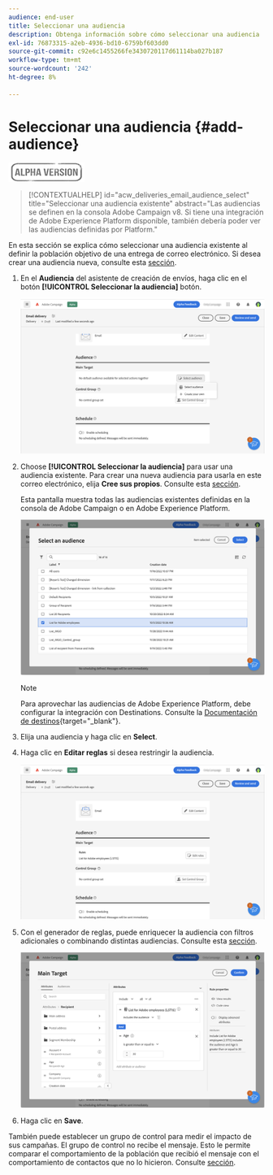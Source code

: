 ```yaml
---
audience: end-user
title: Seleccionar una audiencia
description: Obtenga información sobre cómo seleccionar una audiencia
exl-id: 76873315-a2eb-4936-bd10-6759bf603dd0
source-git-commit: c92e6c1455266fe3430720117d61114ba027b187
workflow-type: tm+mt
source-wordcount: '242'
ht-degree: 8%

---
```


# Seleccionar una audiencia {#add-audience}

![](../assets/do-not-localize/badge.png)

>[!CONTEXTUALHELP]
>id="acw_deliveries_email_audience_select"
>title="Seleccionar una audiencia existente"
>abstract="Las audiencias se definen en la consola Adobe Campaign v8. Si tiene una integración de Adobe Experience Platform disponible, también debería poder ver las audiencias definidas por Platform."

En esta sección se explica cómo seleccionar una audiencia existente al definir la población objetivo de una entrega de correo electrónico. Si desea crear una audiencia nueva, consulte esta [sección](segment-builder.md).

1. En el **Audiencia** del asistente de creación de envíos, haga clic en el botón **[!UICONTROL Seleccionar la audiencia]** botón.

   ![](assets/create-audience.png)

1. Choose **[!UICONTROL Seleccionar la audiencia]** para usar una audiencia existente. Para crear una nueva audiencia para usarla en este correo electrónico, elija **Cree sus propios**. Consulte esta [sección](segment-builder.md).

   Esta pantalla muestra todas las audiencias existentes definidas en la consola de Adobe Campaign o en Adobe Experience Platform.

   ![](assets/create-audience2.png)

   >[!NOTE]
   >
   >Para aprovechar las audiencias de Adobe Experience Platform, debe configurar la integración con Destinations. Consulte la [Documentación de destinos](https://experienceleague.adobe.com/docs/experience-platform/destinations/home.html?lang=es){target="_blank"}.

1. Elija una audiencia y haga clic en **Select**.

1. Haga clic en **Editar reglas** si desea restringir la audiencia.

   ![](assets/create-audience3.png)

1. Con el generador de reglas, puede enriquecer la audiencia con filtros adicionales o combinando distintas audiencias. Consulte esta [sección](segment-builder.md).

   ![](assets/create-audience4.png)

1. Haga clic en **Save**.

También puede establecer un grupo de control para medir el impacto de sus campañas. El grupo de control no recibe el mensaje. Esto le permite comparar el comportamiento de la población que recibió el mensaje con el comportamiento de contactos que no lo hicieron. Consulte [sección](control-group.md).